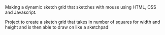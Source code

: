Making a dynamic sketch grid that sketches with mouse using HTML, CSS and Javascript.

Project to create a sketch grid that takes in number of squares for width and height and is then able to draw on like a sketchpad
